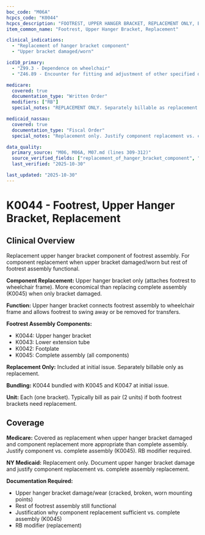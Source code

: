 ```yaml
---
boc_code: "M06A"
hcpcs_code: "K0044"
hcpcs_description: "FOOTREST, UPPER HANGER BRACKET, REPLACEMENT ONLY, EACH"
item_common_name: "Footrest, Upper Hanger Bracket, Replacement"

clinical_indications:
  - "Replacement of hanger bracket component"
  - "Upper bracket damaged/worn"

icd10_primary:
  - "Z99.3 - Dependence on wheelchair"
  - "Z46.89 - Encounter for fitting and adjustment of other specified devices"

medicare:
  covered: true
  documentation_type: "Written Order"
  modifiers: ["RB"]
  special_notes: "REPLACEMENT ONLY. Separately billable as replacement only. Included initially. Document bracket damage/wear. Justify component vs. complete assembly replacement. Bundled with K0045, K0047."

medicaid_nassau:
  covered: true
  documentation_type: "Fiscal Order"
  special_notes: "Replacement only. Justify component replacement vs. complete assembly."

data_quality:
  primary_source: "M06, M06A, M07.md (lines 309-312)"
  source_verified_fields: ["replacement_of_hanger_bracket_component", "separately_billable_as_replacement_only", "included_initially", "justify_component_vs_complete_assembly", "bundled_with_k0045_k0047"]
  last_verified: "2025-10-30"

last_updated: "2025-10-30"
---
```


# K0044 - Footrest, Upper Hanger Bracket, Replacement

## Clinical Overview

Replacement upper hanger bracket component of footrest assembly. For component replacement when upper bracket damaged/worn but rest of footrest assembly functional.

**Component Replacement:** Upper hanger bracket only (attaches footrest to wheelchair frame). More economical than replacing complete assembly (K0045) when only bracket damaged.

**Function:** Upper hanger bracket connects footrest assembly to wheelchair frame and allows footrest to swing away or be removed for transfers.

**Footrest Assembly Components:**
- K0044: Upper hanger bracket
- K0043: Lower extension tube
- K0042: Footplate
- K0045: Complete assembly (all components)

**Replacement Only:** Included at initial issue. Separately billable only as replacement.

**Bundling:** K0044 bundled with K0045 and K0047 at initial issue.

**Unit:** Each (one bracket). Typically bill as pair (2 units) if both footrest brackets need replacement.

## Coverage

**Medicare:** Covered as replacement when upper hanger bracket damaged and component replacement more appropriate than complete assembly. Justify component vs. complete assembly (K0045). RB modifier required.

**NY Medicaid:** Replacement only. Document upper hanger bracket damage and justify component replacement vs. complete assembly replacement.

**Documentation Required:**
- Upper hanger bracket damage/wear (cracked, broken, worn mounting points)
- Rest of footrest assembly still functional
- Justification why component replacement sufficient vs. complete assembly (K0045)
- RB modifier (replacement)
